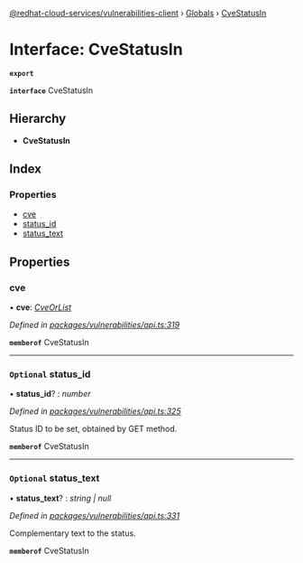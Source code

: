 [@redhat-cloud-services/vulnerabilities-client](../README.md) › [Globals](../globals.md) › [CveStatusIn](cvestatusin.md)

# Interface: CveStatusIn

**`export`** 

**`interface`** CveStatusIn

## Hierarchy

* **CveStatusIn**

## Index

### Properties

* [cve](cvestatusin.md#cve)
* [status_id](cvestatusin.md#optional-status_id)
* [status_text](cvestatusin.md#optional-status_text)

## Properties

###  cve

• **cve**: *[CveOrList](cveorlist.md)*

*Defined in [packages/vulnerabilities/api.ts:319](https://github.com/RedHatInsights/javascript-clients/blob/master/packages/vulnerabilities/api.ts#L319)*

**`memberof`** CveStatusIn

___

### `Optional` status_id

• **status_id**? : *number*

*Defined in [packages/vulnerabilities/api.ts:325](https://github.com/RedHatInsights/javascript-clients/blob/master/packages/vulnerabilities/api.ts#L325)*

Status ID to be set, obtained by GET method.

**`memberof`** CveStatusIn

___

### `Optional` status_text

• **status_text**? : *string | null*

*Defined in [packages/vulnerabilities/api.ts:331](https://github.com/RedHatInsights/javascript-clients/blob/master/packages/vulnerabilities/api.ts#L331)*

Complementary text to the status.

**`memberof`** CveStatusIn
